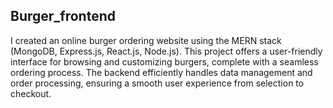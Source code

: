 ## Burger_frontend
I created an online burger ordering website using the MERN stack (MongoDB, Express.js, React.js, Node.js). This project offers a user-friendly interface for browsing and customizing burgers, complete with a seamless ordering process. The backend efficiently handles data management and order processing, ensuring a smooth user experience from selection to checkout.
